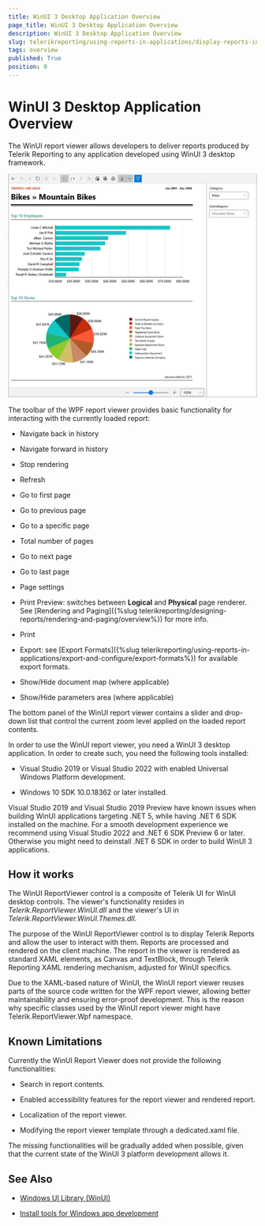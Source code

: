 ```yaml
---
title: WinUI 3 Desktop Application Overview
page_title: WinUI 3 Desktop Application Overview
description: WinUI 3 Desktop Application Overview
slug: telerikreporting/using-reports-in-applications/display-reports-in-applications/winui-3-desktop-application/overview
tags: overview
published: True
position: 0
---
```


# WinUI 3 Desktop Application Overview

The WinUI report viewer allows developers to deliver reports produced by Telerik Reporting to any application developed using WinUI 3 desktop framework. 

  ![winui-report-viewer](images/WinUIReportViewer/winui-report-viewer.png)

The toolbar of the WPF report viewer provides basic functionality for interacting with the currently loaded report: 

* Navigate back in history

* Navigate forward in history

* Stop rendering

* Refresh

* Go to first page

* Go to previous page

* Go to a specific page

* Total number of pages

* Go to next page

* Go to last page

* Page settings

* Print Preview: switches between __Logical__ and __Physical__ page renderer. See [Rendering and Paging]({%slug telerikreporting/designing-reports/rendering-and-paging/overview%}) for more info. 

* Print

* Export: see [Export Formats]({%slug telerikreporting/using-reports-in-applications/export-and-configure/export-formats%}) for available export formats. 

* Show/Hide document map (where applicable)

* Show/Hide parameters area (where applicable)

The bottom panel of the WinUI report viewer contains a slider and drop-down list that control the current zoom level applied on the loaded report contents. 

In order to use the WinUI report viewer, you need a WinUI 3 desktop application. In order to create such, you need the following tools installed: 

* Visual Studio 2019 or Visual Studio 2022 with enabled Universal Windows Platform development.

* Windows 10 SDK 10.0.18362 or later installed.

Visual Studio 2019 and Visual Studio 2019 Preview have known issues when building WinUI applications targeting .NET 5, while having .NET 6 SDK installed on the machine. For a smooth development experience we recommend using Visual Studio 2022 and .NET 6 SDK Preview 6 or later. Otherwise you might need to deinstall .NET 6 SDK in order to build WinUI 3 applications. 

## How it works

The WinUI ReportViewer control is a composite of Telerik UI for WinUI desktop controls. The viewer's functionality resides in _Telerik.ReportViewer.WinUI.dll_ and the viewer's UI in _Telerik.ReportViewer.WinUI.Themes.dll_. 

The purpose of the WinUI ReportViewer control is to display Telerik Reports and allow the user to interact with them. Reports are processed and rendered on the client machine. The report in the viewer is rendered as standard XAML elements, as Canvas and TextBlock, through Telerik Reporting XAML rendering mechanism, adjusted for WinUI specifics. 

Due to the XAML-based nature of WinUI, the WinUI report viewer reuses parts of the source code written for the WPF report viewer, allowing better maintainability and ensuring error-proof development. This is the reason why specific classes used by the WinUI report viewer might have Telerik.ReportViewer.Wpf namespace. 

## Known Limitations

Currently the WinUI Report Viewer does not provide the following functionalities: 

* Search in report contents.

* Enabled accessibility features for the report viewer and rendered report.

* Localization of the report viewer.

* Modifying the report viewer template through a dedicated.xaml file. 

The missing functionalities will be gradually added when possible, given that the current state of the WinUI 3 platform development allows it. 

## See Also

* [Windows UI Library (WinUI)](https://docs.microsoft.com/en-us/windows/apps/winui/)

* [Install tools for Windows app development](https://docs.microsoft.com/en-us/windows/apps/windows-app-sdk/set-up-your-development-environment#required-workloads-and-components)
